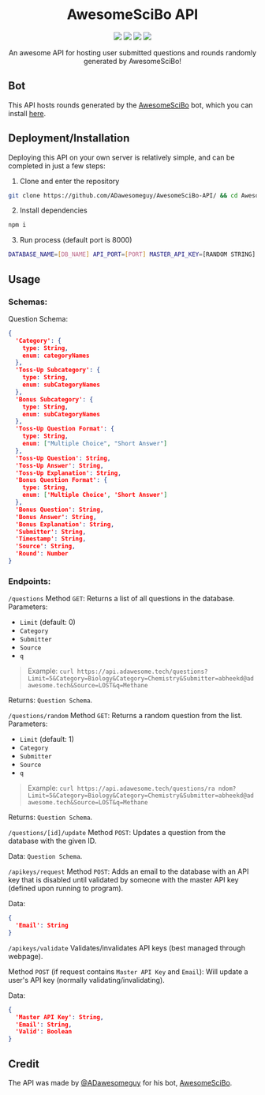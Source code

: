 <h1 align="center">AwesomeSciBo API</h1>

<p align="center">
<a href="https://github.com/ADawesomeguy/AwesomeSciBo-API/stargazers"><img src="https://img.shields.io/github/stars/ADawesomeguy/AwesomeSciBo-API?color=blue&style=for-the-badge"></a>
<a href="https://github.com/ADawesomeguy/AwesomeSciBo-API/network"><img src="https://img.shields.io/github/forks/ADawesomeguy/AwesomeSciBo-API?style=for-the-badge"></a>
<a href="https://github.com/ADawesomeguy/AwesomeSciBo-API/blob/master/LICENSE"><img src="https://img.shields.io/github/license/ADawesomeguy/AwesomeSciBo-API?color=blue&style=for-the-badge"></a>
<a href="https://github.com/ADawesomeguy/AwesomeSciBo-API/issues"><img src="https://img.shields.io/github/issues/ADawesomeguy/AwesomeSciBo-API?color=blue&style=for-the-badge"></a>
</p>

<p align="center">An awesome API for hosting user submitted questions and rounds randomly generated by AwesomeSciBo!</p>

## Bot
This API hosts rounds generated by the [AwesomeSciBo](https://github.com/ADawesomeguy/AwesomeSciBo) bot, which you can install [here](https://adat.link).

## Deployment/Installation
Deploying this API on your own server is relatively simple, and can be completed in just a few steps:

1. Clone and enter the repository
```bash
git clone https://github.com/ADawesomeguy/AwesomeSciBo-API/ && cd AwesomeSciBo-API
```

2. Install dependencies
```bash
npm i
```

3. Run process (default port is 8000)
```bash
DATABASE_NAME=[DB_NAME] API_PORT=[PORT] MASTER_API_KEY=[RANDOM STRING] npm run start
```

## Usage

### Schemas:
Question Schema:
```json
{
  'Category': {
    type: String,
    enum: categoryNames
  },
  'Toss-Up Subcategory': {
    type: String,
    enum: subCategoryNames
  },
  'Bonus Subcategory': {
    type: String,
    enum: subCategoryNames
  },
  'Toss-Up Question Format': {
    type: String,
    enum: ["Multiple Choice", "Short Answer"]
  },
  'Toss-Up Question': String,
  'Toss-Up Answer': String,
  'Toss-Up Explanation': String,
  'Bonus Question Format': {
    type: String,
    enum: ['Multiple Choice', 'Short Answer']
  },
  'Bonus Question': String,
  'Bonus Answer': String,
  'Bonus Explanation': String,
  'Submitter': String,
  'Timestamp': String,
  'Source': String,
  'Round': Number
}
```

### Endpoints:
`/questions`
Method `GET`: Returns a list of all questions in the database.
Parameters:
- `Limit` (default: 0)
- `Category`
- `Submitter`
- `Source`
- `q`

> Example: `curl https://api.adawesome.tech/questions?Limit=5&Category=Biology&Category=Chemistry&Submitter=abheekd@adawesome.tech&Source=LOST&q=Methane`

Returns: `Question Schema`.

`/questions/random`
Method `GET`: Returns a random question from the list.
Parameters:
- `Limit` (default: 1)
- `Category`
- `Submitter`
- `Source`
- `q`

> Example: `curl https://api.adawesome.tech/questions/ra ndom?Limit=5&Category=Biology&Category=Chemistry&Submitter=abheekd@adawesome.tech&Source=LOST&q=Methane`

Returns: `Question Schema`.

`/questions/[id]/update`
Method `POST`: Updates a question from the database with the given ID.

Data: `Question Schema`.

`/apikeys/request`
Method `POST`: Adds an email to the database with an API key that is disabled until validated by someone with the master API key (defined upon running to program).

Data:
```json
{
  'Email': String
}
```

`/apikeys/validate`
Validates/invalidates API keys (best managed through webpage).

Method `POST` (if request contains `Master API Key` and `Email`): Will update a user's API key (normally validating/invalidating).

Data:
```json
{
  'Master API Key': String,
  'Email': String,
  'Valid': Boolean
}
```

## Credit
The API was made by [@ADawesomeguy](https://github.com/ADawesomeguy) for his bot, [AwesomeSciBo](https://github.com/ADawesomeguy/AwesomeSciBo).
